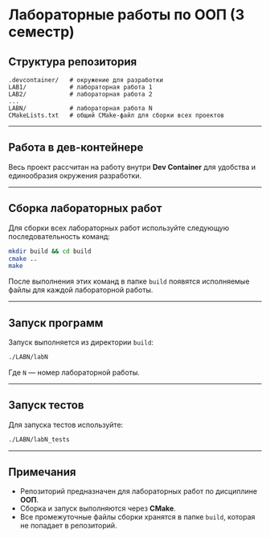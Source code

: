 # Лабораторные работы по ООП (3 семестр)

## Структура репозитория
```
.devcontainer/   # окружение для разработки
LAB1/            # лабораторная работа 1
LAB2/            # лабораторная работа 2
...              
LABN/            # лабораторная работа N
CMakeLists.txt   # общий CMake-файл для сборки всех проектов
```

---

## Работа в дев-контейнере
Весь проект рассчитан на работу внутри **Dev Container** для удобства и единообразия окружения разработки.

---

## Сборка лабораторных работ
Для сборки всех лабораторных работ используйте следующую последовательность команд:

```bash
mkdir build && cd build
cmake ..
make
```

После выполнения этих команд в папке `build` появятся исполняемые файлы для каждой лабораторной работы.

---

## Запуск программ
Запуск выполняется из директории `build`:

```bash
./LABN/labN
```

Где `N` — номер лабораторной работы.

---

## Запуск тестов
Для запуска тестов используйте:

```bash
./LABN/labN_tests
```

---

## Примечания
- Репозиторий предназначен для лабораторных работ по дисциплине **ООП**.  
- Сборка и запуск выполняются через **CMake**.  
- Все промежуточные файлы сборки хранятся в папке `build`, которая не попадает в репозиторий.
